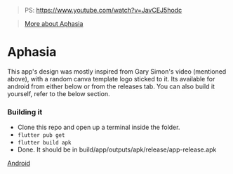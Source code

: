> PS: https://www.youtube.com/watch?v=JavCEJ5hodc

> [More about Aphasia](https://www.mayoclinic.org/diseases-conditions/aphasia/symptoms-causes/syc-20369518)

# Aphasia

This app's design was mostly inspired from Gary Simon's video (mentioned above), with a random canva template logo sticked to it. Its available for android from either below or from the releases tab. You can also build it yourself, refer to the below section.

### Building it

- Clone this repo and open up a terminal inside the folder.
- `flutter pub get`
- `flutter build apk`
- Done. It should be in build/app/outputs/apk/release/app-release.apk

[Android](./files/app.apk)
